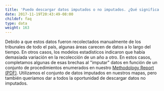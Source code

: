 ```yaml
---
title: 'Puedo descargar datos imputados o no imputados. ¿Qué significa esto?'
date: 2017-11-19T20:43:49-08:00
childof: faq
type: data
weight: 163
---
```

Debido a que estos datos fueron recolectados manualmente de los tribunales de todo el país, algunas áreas carecen de datos a lo largo del tiempo. En otros casos, los modelos estadísticos indicaron que había demasiada variación en la recolección de un año a otro. En estos casos, completamos algunas de esas brechas al "imputar" datos en función de un conjunto de procedimientos enumerados en nuestro  <a href="#">Methodology Report (PDF)</a>. Utilizamos el conjunto de datos imputados en nuestros mapas, pero también queríamos dar a todos la oportunidad de descargar datos no imputados.